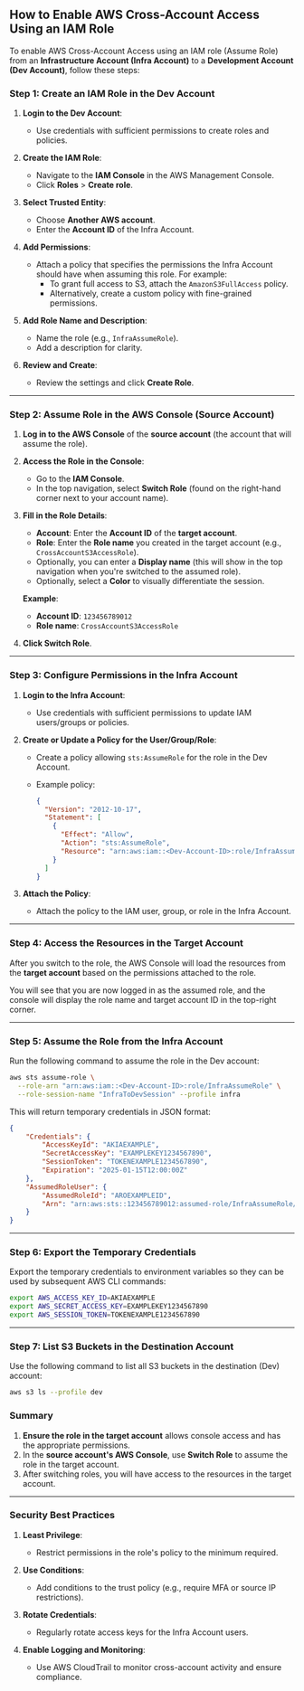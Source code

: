 ## **How to Enable AWS Cross-Account Access Using an IAM Role**

To enable AWS Cross-Account Access using an IAM role (Assume Role) from an **Infrastructure Account (Infra Account)** to a **Development Account (Dev Account)**, follow these steps:

### **Step 1: Create an IAM Role in the Dev Account**

1. **Login to the Dev Account**:
   - Use credentials with sufficient permissions to create roles and policies.

2. **Create the IAM Role**:
   - Navigate to the **IAM Console** in the AWS Management Console.
   - Click **Roles** > **Create role**.

3. **Select Trusted Entity**:
   - Choose **Another AWS account**.
   - Enter the **Account ID** of the Infra Account.

4. **Add Permissions**:
   - Attach a policy that specifies the permissions the Infra Account should have when assuming this role. For example:
     - To grant full access to S3, attach the `AmazonS3FullAccess` policy.
     - Alternatively, create a custom policy with fine-grained permissions.

5. **Add Role Name and Description**:
   - Name the role (e.g., `InfraAssumeRole`).
   - Add a description for clarity.

6. **Review and Create**:
   - Review the settings and click **Create Role**.

---



### **Step 2: Assume Role in the AWS Console (Source Account)**

1. **Log in to the AWS Console** of the **source account** (the account that will assume the role).

2. **Access the Role in the Console**:
   - Go to the **IAM Console**.
   - In the top navigation, select **Switch Role** (found on the right-hand corner next to your account name).

3. **Fill in the Role Details**:
   - **Account**: Enter the **Account ID** of the **target account**.
   - **Role**: Enter the **Role name** you created in the target account (e.g., `CrossAccountS3AccessRole`).
   - Optionally, you can enter a **Display name** (this will show in the top navigation when you're switched to the assumed role).
   - Optionally, select a **Color** to visually differentiate the session.

   **Example**:
   - **Account ID**: `123456789012`
   - **Role name**: `CrossAccountS3AccessRole`

4. **Click Switch Role**.

---
### **Step 3: Configure Permissions in the Infra Account**

1. **Login to the Infra Account**:
   - Use credentials with sufficient permissions to update IAM users/groups or policies.

2. **Create or Update a Policy for the User/Group/Role**:
   - Create a policy allowing `sts:AssumeRole` for the role in the Dev Account.
   - Example policy:

     ```json
     {
       "Version": "2012-10-17",
       "Statement": [
         {
           "Effect": "Allow",
           "Action": "sts:AssumeRole",
           "Resource": "arn:aws:iam::<Dev-Account-ID>:role/InfraAssumeRole"
         }
       ]
     }
     ```

3. **Attach the Policy**:
   - Attach the policy to the IAM user, group, or role in the Infra Account.

---

### **Step 4: Access the Resources in the Target Account**

After you switch to the role, the AWS Console will load the resources from the **target account** based on the permissions attached to the role.

You will see that you are now logged in as the assumed role, and the console will display the role name and target account ID in the top-right corner.

---

### **Step 5: Assume the Role from the Infra Account**

Run the following command to assume the role in the Dev account:

```bash
aws sts assume-role \
  --role-arn "arn:aws:iam::<Dev-Account-ID>:role/InfraAssumeRole" \
  --role-session-name "InfraToDevSession" --profile infra
```

This will return temporary credentials in JSON format:

```json
{
    "Credentials": {
        "AccessKeyId": "AKIAEXAMPLE",
        "SecretAccessKey": "EXAMPLEKEY1234567890",
        "SessionToken": "TOKENEXAMPLE1234567890",
        "Expiration": "2025-01-15T12:00:00Z"
    },
    "AssumedRoleUser": {
        "AssumedRoleId": "AROEXAMPLEID",
        "Arn": "arn:aws:sts::123456789012:assumed-role/InfraAssumeRole/InfraToDevSession"
    }
}
```

---

### **Step 6: Export the Temporary Credentials**
Export the temporary credentials to environment variables so they can be used by subsequent AWS CLI commands:

```bash
export AWS_ACCESS_KEY_ID=AKIAEXAMPLE
export AWS_SECRET_ACCESS_KEY=EXAMPLEKEY1234567890
export AWS_SESSION_TOKEN=TOKENEXAMPLE1234567890
```

---

### **Step 7: List S3 Buckets in the Destination Account**
Use the following command to list all S3 buckets in the destination (Dev) account:

```bash
aws s3 ls --profile dev
```


### **Summary**

1. **Ensure the role in the target account** allows console access and has the appropriate permissions.  
2. In the **source account's AWS Console**, use **Switch Role** to assume the role in the target account.  
3. After switching roles, you will have access to the resources in the target account.

---

### **Security Best Practices**

1. **Least Privilege**:
   - Restrict permissions in the role's policy to the minimum required.

2. **Use Conditions**:
   - Add conditions to the trust policy (e.g., require MFA or source IP restrictions).

3. **Rotate Credentials**:
   - Regularly rotate access keys for the Infra Account users.

4. **Enable Logging and Monitoring**:
   - Use AWS CloudTrail to monitor cross-account activity and ensure compliance.

